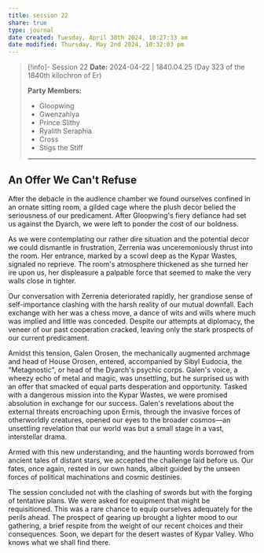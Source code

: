 ```yaml
---
title: session 22
share: true
type: journal
date created: Tuesday, April 30th 2024, 10:27:33 am
date modified: Thursday, May 2nd 2024, 10:32:03 pm
---
```


> [!info]- Session 22 **Date:** 2024-04-22 | 1840.04.25 (Day 323 of the 1840th kilochron of Er)
>
> **Party Members:**
> 
> - Gloopwing
> - Gwenzahlya 
> - Prince Slithy 
> - Ryalith Seraphia 
> - Cross
> - Stigs the Stiff 
> 
> ---

## An Offer We Can't Refuse

After the debacle in the audience chamber we found ourselves confined in an ornate sitting room, a gilded cage where the plush decor belied the seriousness of our predicament. After Gloopwing's fiery defiance had set us against the Dyarch, we were left to ponder the cost of our boldness.

As we were contemplating our rather dire situation and the potential decor we could dismantle in frustration, Zerrenia was unceremoniously thrust into the room. Her entrance, marked by a scowl deep as the Kypar Wastes, signaled no reprieve. The room's atmosphere thickened as she turned her ire upon us, her displeasure a palpable force that seemed to make the very walls close in tighter. 

Our conversation with Zerrenia deteriorated rapidly, her grandiose sense of self-importance clashing with the harsh reality of our mutual downfall. Each exchange with her was a chess move, a dance of wits and wills where much was implied and little was conceded. Despite our attempts at diplomacy, the veneer of our past cooperation cracked, leaving only the stark prospects of our current predicament.

Amidst this tension, Galen Orosen, the mechanically augmented archmage and head of House Orosen, entered, accompanied by Sibyl Eudocia, the "Metagnostic", or head of the Dyarch's psychic corps. Galen's voice, a wheezy echo of metal and magic, was unsettling, but he surprised us with an offer that smacked of equal parts desperation and opportunity. Tasked with a dangerous mission into the Kypar Wastes, we were promised absolution in exchange for our success. Galen's revelations about the external threats encroaching upon Ermis, through the invasive forces of otherworldly creatures, opened our eyes to the broader cosmos—an unsettling revelation that our world was but a small stage in a vast, interstellar drama.

Armed with this new understanding, and the haunting words borrowed from ancient tales of distant stars, we accepted the challenge laid before us. Our fates, once again, rested in our own hands, albeit guided by the unseen forces of political machinations and cosmic destinies.

The session concluded not with the clashing of swords but with the forging of tentative plans. We were asked for equipment that might be requisitioned. This was a rare chance to equip ourselves adequately for the perils ahead. The prospect of gearing up brought a lighter mood to our gathering, a brief respite from the weight of our recent choices and their consequences. Soon, we depart for the desert wastes of Kypar Valley. Who knows what we shall find there. 
